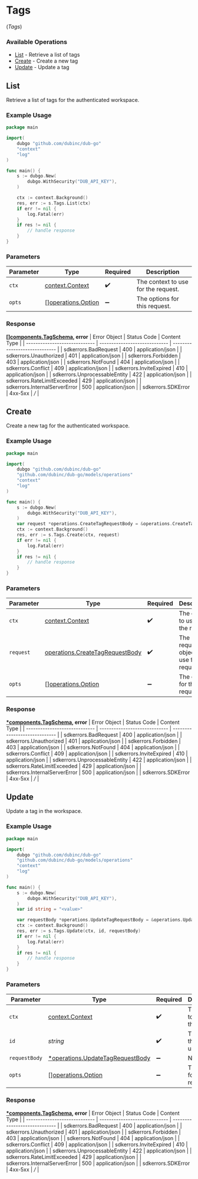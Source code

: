 # Tags
(*Tags*)

### Available Operations

* [List](#list) - Retrieve a list of tags
* [Create](#create) - Create a new tag
* [Update](#update) - Update a tag

## List

Retrieve a list of tags for the authenticated workspace.

### Example Usage

```go
package main

import(
	dubgo "github.com/dubinc/dub-go"
	"context"
	"log"
)

func main() {
    s := dubgo.New(
        dubgo.WithSecurity("DUB_API_KEY"),
    )

    ctx := context.Background()
    res, err := s.Tags.List(ctx)
    if err != nil {
        log.Fatal(err)
    }
    if res != nil {
        // handle response
    }
}
```

### Parameters

| Parameter                                                | Type                                                     | Required                                                 | Description                                              |
| -------------------------------------------------------- | -------------------------------------------------------- | -------------------------------------------------------- | -------------------------------------------------------- |
| `ctx`                                                    | [context.Context](https://pkg.go.dev/context#Context)    | :heavy_check_mark:                                       | The context to use for the request.                      |
| `opts`                                                   | [][operations.Option](../../models/operations/option.md) | :heavy_minus_sign:                                       | The options for this request.                            |


### Response

**[[]components.TagSchema](../../.md), error**
| Error Object                  | Status Code                   | Content Type                  |
| ----------------------------- | ----------------------------- | ----------------------------- |
| sdkerrors.BadRequest          | 400                           | application/json              |
| sdkerrors.Unauthorized        | 401                           | application/json              |
| sdkerrors.Forbidden           | 403                           | application/json              |
| sdkerrors.NotFound            | 404                           | application/json              |
| sdkerrors.Conflict            | 409                           | application/json              |
| sdkerrors.InviteExpired       | 410                           | application/json              |
| sdkerrors.UnprocessableEntity | 422                           | application/json              |
| sdkerrors.RateLimitExceeded   | 429                           | application/json              |
| sdkerrors.InternalServerError | 500                           | application/json              |
| sdkerrors.SDKError            | 4xx-5xx                       | */*                           |

## Create

Create a new tag for the authenticated workspace.

### Example Usage

```go
package main

import(
	dubgo "github.com/dubinc/dub-go"
	"github.com/dubinc/dub-go/models/operations"
	"context"
	"log"
)

func main() {
    s := dubgo.New(
        dubgo.WithSecurity("DUB_API_KEY"),
    )
    var request *operations.CreateTagRequestBody = &operations.CreateTagRequestBody{}
    ctx := context.Background()
    res, err := s.Tags.Create(ctx, request)
    if err != nil {
        log.Fatal(err)
    }
    if res != nil {
        // handle response
    }
}
```

### Parameters

| Parameter                                                                          | Type                                                                               | Required                                                                           | Description                                                                        |
| ---------------------------------------------------------------------------------- | ---------------------------------------------------------------------------------- | ---------------------------------------------------------------------------------- | ---------------------------------------------------------------------------------- |
| `ctx`                                                                              | [context.Context](https://pkg.go.dev/context#Context)                              | :heavy_check_mark:                                                                 | The context to use for the request.                                                |
| `request`                                                                          | [operations.CreateTagRequestBody](../../models/operations/createtagrequestbody.md) | :heavy_check_mark:                                                                 | The request object to use for the request.                                         |
| `opts`                                                                             | [][operations.Option](../../models/operations/option.md)                           | :heavy_minus_sign:                                                                 | The options for this request.                                                      |


### Response

**[*components.TagSchema](../../models/components/tagschema.md), error**
| Error Object                  | Status Code                   | Content Type                  |
| ----------------------------- | ----------------------------- | ----------------------------- |
| sdkerrors.BadRequest          | 400                           | application/json              |
| sdkerrors.Unauthorized        | 401                           | application/json              |
| sdkerrors.Forbidden           | 403                           | application/json              |
| sdkerrors.NotFound            | 404                           | application/json              |
| sdkerrors.Conflict            | 409                           | application/json              |
| sdkerrors.InviteExpired       | 410                           | application/json              |
| sdkerrors.UnprocessableEntity | 422                           | application/json              |
| sdkerrors.RateLimitExceeded   | 429                           | application/json              |
| sdkerrors.InternalServerError | 500                           | application/json              |
| sdkerrors.SDKError            | 4xx-5xx                       | */*                           |

## Update

Update a tag in the workspace.

### Example Usage

```go
package main

import(
	dubgo "github.com/dubinc/dub-go"
	"github.com/dubinc/dub-go/models/operations"
	"context"
	"log"
)

func main() {
    s := dubgo.New(
        dubgo.WithSecurity("DUB_API_KEY"),
    )
    var id string = "<value>"

    var requestBody *operations.UpdateTagRequestBody = &operations.UpdateTagRequestBody{}
    ctx := context.Background()
    res, err := s.Tags.Update(ctx, id, requestBody)
    if err != nil {
        log.Fatal(err)
    }
    if res != nil {
        // handle response
    }
}
```

### Parameters

| Parameter                                                                           | Type                                                                                | Required                                                                            | Description                                                                         |
| ----------------------------------------------------------------------------------- | ----------------------------------------------------------------------------------- | ----------------------------------------------------------------------------------- | ----------------------------------------------------------------------------------- |
| `ctx`                                                                               | [context.Context](https://pkg.go.dev/context#Context)                               | :heavy_check_mark:                                                                  | The context to use for the request.                                                 |
| `id`                                                                                | *string*                                                                            | :heavy_check_mark:                                                                  | The ID of the tag to update.                                                        |
| `requestBody`                                                                       | [*operations.UpdateTagRequestBody](../../models/operations/updatetagrequestbody.md) | :heavy_minus_sign:                                                                  | N/A                                                                                 |
| `opts`                                                                              | [][operations.Option](../../models/operations/option.md)                            | :heavy_minus_sign:                                                                  | The options for this request.                                                       |


### Response

**[*components.TagSchema](../../models/components/tagschema.md), error**
| Error Object                  | Status Code                   | Content Type                  |
| ----------------------------- | ----------------------------- | ----------------------------- |
| sdkerrors.BadRequest          | 400                           | application/json              |
| sdkerrors.Unauthorized        | 401                           | application/json              |
| sdkerrors.Forbidden           | 403                           | application/json              |
| sdkerrors.NotFound            | 404                           | application/json              |
| sdkerrors.Conflict            | 409                           | application/json              |
| sdkerrors.InviteExpired       | 410                           | application/json              |
| sdkerrors.UnprocessableEntity | 422                           | application/json              |
| sdkerrors.RateLimitExceeded   | 429                           | application/json              |
| sdkerrors.InternalServerError | 500                           | application/json              |
| sdkerrors.SDKError            | 4xx-5xx                       | */*                           |
